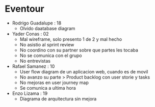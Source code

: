 # Eventour

- Rodrigo Guadalupe : 18
  - Olvido daatabase diagram
- Yader Conas : 02
  - Mal wireframe, solo presento 1 de 2 y mal hecho
  - No asistio al sprint review
  - No coordino con su partner sobre que partes les tocaba
  - No se comunica con el grupo
  - No entrevistas
- Rafael Samanez : 10
  - User flow diagram de un aplicacion web, cuando es de movil
  - No avanzo su parte > Product backlog con user storie y tasks
  - No mejoras en user journey map
  - Se comunica a ultima hora
- Enzo Lizama : 19
  - Diagrama de arquitectura sin mejora
